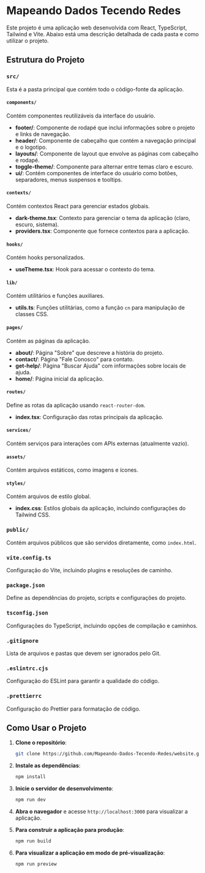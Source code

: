 # Mapeando Dados Tecendo Redes

Este projeto é uma aplicação web desenvolvida com React, TypeScript, Tailwind e Vite. Abaixo está uma descrição detalhada de cada pasta e como utilizar o projeto.

## Estrutura do Projeto

### `src/`
Esta é a pasta principal que contém todo o código-fonte da aplicação.

#### `components/`
Contém componentes reutilizáveis da interface do usuário.

- **footer/**: Componente de rodapé que inclui informações sobre o projeto e links de navegação.
- **header/**: Componente de cabeçalho que contém a navegação principal e o logotipo.
- **layouts/**: Componente de layout que envolve as páginas com cabeçalho e rodapé.
- **toggle-theme/**: Componente para alternar entre temas claro e escuro.
- **ui/**: Contém componentes de interface do usuário como botões, separadores, menus suspensos e tooltips.

#### `contexts/`
Contém contextos React para gerenciar estados globais.

- **dark-theme.tsx**: Contexto para gerenciar o tema da aplicação (claro, escuro, sistema).
- **providers.tsx**: Componente que fornece contextos para a aplicação.

#### `hooks/`
Contém hooks personalizados.

- **useTheme.tsx**: Hook para acessar o contexto do tema.

#### `lib/`
Contém utilitários e funções auxiliares.

- **utils.ts**: Funções utilitárias, como a função `cn` para manipulação de classes CSS.

#### `pages/`
Contém as páginas da aplicação.

- **about/**: Página "Sobre" que descreve a história do projeto.
- **contact/**: Página "Fale Conosco" para contato.
- **get-help/**: Página "Buscar Ajuda" com informações sobre locais de ajuda.
- **home/**: Página inicial da aplicação.

#### `routes/`
Define as rotas da aplicação usando `react-router-dom`.

- **index.tsx**: Configuração das rotas principais da aplicação.

#### `services/`
Contém serviços para interações com APIs externas (atualmente vazio).

#### `assets/`
Contém arquivos estáticos, como imagens e ícones.

#### `styles/`
Contém arquivos de estilo global.

- **index.css**: Estilos globais da aplicação, incluindo configurações do Tailwind CSS.

### `public/`
Contém arquivos públicos que são servidos diretamente, como `index.html`.

### `vite.config.ts`
Configuração do Vite, incluindo plugins e resoluções de caminho.

### `package.json`
Define as dependências do projeto, scripts e configurações do projeto.

### `tsconfig.json`
Configurações do TypeScript, incluindo opções de compilação e caminhos.

### `.gitignore`
Lista de arquivos e pastas que devem ser ignorados pelo Git.

### `.eslintrc.cjs`
Configuração do ESLint para garantir a qualidade do código.

### `.prettierrc`
Configuração do Prettier para formatação de código.

## Como Usar o Projeto

1. **Clone o repositório**:
   ```bash
   git clone https://github.com/Mapeando-Dados-Tecendo-Redes/website.git
   ```

2. **Instale as dependências**:
   ```bash
   npm install
   ```

3. **Inicie o servidor de desenvolvimento**:
   ```bash
   npm run dev
   ```

4. **Abra o navegador** e acesse `http://localhost:3000` para visualizar a aplicação.

5. **Para construir a aplicação para produção**:
   ```bash
   npm run build
   ```

6. **Para visualizar a aplicação em modo de pré-visualização**:
   ```bash
   npm run preview
   ```


